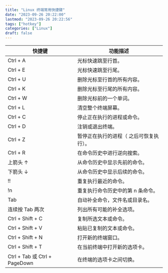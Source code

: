```yaml
---
title: "Linux 终端常用快捷键"
date: "2023-09-26 20:22:00"
lastmod: "2023-09-26 20:22:56"
tags: ["hotkey"]
categories: ["Linux"]
draft: false
---
```


| 快捷键                       | 功能描述             |
|---------------------------|------------------|
| Ctrl + A                     | 光标快速跳至行首。   |
| Ctrl + E                     | 光标快速跳至行尾。   |
| Ctrl + U                     | 删除光标至行首的所有内容。 |
| Ctrl + K                     | 删除光标至行尾的所有内容。 |
| Ctrl + W                     | 删除光标前的一个单词。 |
| Ctrl + L                     | 清空整个终端屏幕。   |
| Ctrl + C                     | 停止正在执行的进程或命令。 |
| Ctrl + D                     | 注销或退出终端。     |
| Ctrl + Z                     | 暂停正在执行的进程（ 之后可恢复执行）。 |
| Ctrl + R                     | 在命令历史中进行逆向搜索。 |
| 上箭头 ↑                    | 从命令历史中显示先前的命令。 |
| 下箭头 ↓                    | 从命令历史中显示后续的命令。 |
| !!                           | 重复执行最近的命令。 |
| !n                           | 重复执行命令历史中的第 n 条命令。 |
| Tab                          | 自动补全命令，文件名或目录名。 |
| 连续按 Tab 两次              | 列出所有可能的补全选项。 |
| Ctrl + Shift + C             | 复制所选文本或命令。 |
| Ctrl + Shift + V             | 粘贴已复制的文本或命令。 |
| Ctrl + Shift + N             | 打开新的终端窗口。   |
| Ctrl + Shift + T             | 在当前终端中打开新的选项卡。 |
| Ctrl + Tab 或 Ctrl + PageDown | 在终端的选项卡之间切换。 |